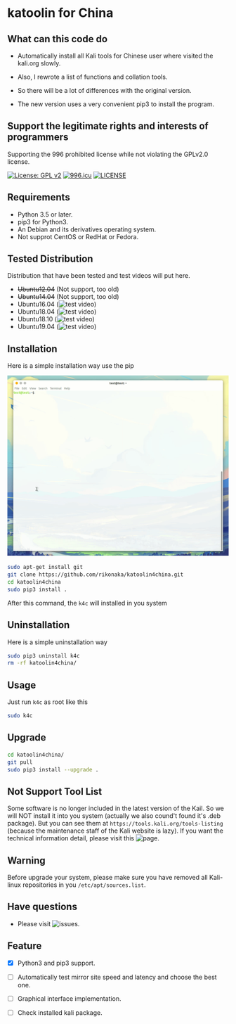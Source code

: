 # katoolin for China

## What can this code do

- Automatically install all Kali tools for Chinese user where visited the kali.org slowly.

- Also, I rewrote a list of functions and collation tools.

- So there will be a lot of differences with the original version.

- The new version uses a very convenient pip3 to install the program.

## Support the legitimate rights and interests of programmers

Supporting the 996 prohibited license while not violating the GPLv2.0 license.

[![License: GPL v2](https://img.shields.io/badge/License-GPL%20v2-blue.svg)](https://www.gnu.org/licenses/old-licenses/gpl-2.0.en.html) [![996.icu](https://img.shields.io/badge/link-996.icu-red.svg)](https://996.icu) [![LICENSE](https://img.shields.io/badge/license-NPL%20(The%20996%20Prohibited%20License)-blue.svg)](https://github.com/996icu/996.ICU/blob/master/LICENSE)

## Requirements

- Python 3.5 or later.
- pip3 for Python3.
- An Debian and its derivatives operating system.
- Not supprot CentOS or RedHat or Fedora.

## Tested Distribution

Distribution that have been tested and test videos will put here.

- ~~Ubuntu12.04~~ (Not support, too old)
- ~~Ubuntu14.04~~ (Not support, too old)
- Ubuntu16.04 (![test video](xxxxxxxxxxxxxxxxxxx))
- Ubuntu18.04 (![test video](xxxxxxxxxxxxxxxxxxx))
- Ubuntu18.10 (![test video](xxxxxxxxxxxxxxxxxxx))
- Ubuntu19.04 (![test video](xxxxxxxxxxxxxxxxxxx))

## Installation

Here is a simple installation way use the pip

![how to install](pic/howtouse.gif)

```bash
sudo apt-get install git
git clone https://github.com/rikonaka/katoolin4china.git
cd katoolin4china
sudo pip3 install .
```

After this command, the `k4c` will installed in you system

## Uninstallation

Here is a simple uninstallation way

```bash
sudo pip3 uninstall k4c
rm -rf katoolin4china/
```

## Usage

Just run `k4c` as root like this

```bash
sudo k4c
```

## Upgrade

```bash
cd katoolin4china/
git pull
sudo pip3 install --upgrade .
```

## Not Support Tool List

Some software is no longer included in the latest version of the Kail.
So we will NOT install it into you system (actually we also cound't found it's .deb package).
But you can see them at `https://tools.kali.org/tools-listing` (because the maintenance staff of the Kali website is lazy).
If you want the technical information detail, please visit this ![page](https://rikonaka.github.io/katoolin4china/).

## Warning

Before upgrade your system, please make sure you have removed all Kali-linux repositories in you `/etc/apt/sources.list`.

## Have questions

- Please visit ![issues](https://github.com/rikonaka/katoolin4china/issues).

## Feature

- [x] Python3 and pip3 support.

- [ ] Automatically test mirror site speed and latency and choose the best one.

- [ ] Graphical interface implementation.

- [ ] Check installed kali package.
